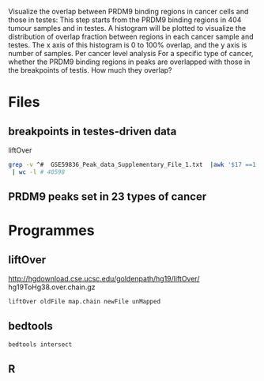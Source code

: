 Visualize the overlap between PRDM9 binding regions in cancer cells and those in testes: This step starts from the PRDM9 binding regions in 404 tumour samples and in testes. A histogram will be plotted to visualize the distribution of overlap fraction between regions in each cancer sample and testes. The x axis of this histogram is 0 to 100% overlap, and the y axis is number of samples. 
Per cancer level analysis
For a specific type of cancer, whether the PRDM9 binding regions in peaks are overlapped with those in the breakpoints of testis. How much they overlap?

# Files
[](https://science.sciencemag.org/content/suppl/2014/11/12/346.6211.1256442.DC1?_ga=2.236340424.892408700.1591381155-1358157743.1587248675)
## breakpoints in testes-driven data
liftOver
```bash
grep -v ^#  GSE59836_Peak_data_Supplementary_File_1.txt  |awk '$17 ==1 {print}' >GSE59836_Peak_data_Supplementary_File_1.AA_AB_hotspots
 | wc -l # 40598
```
## PRDM9 peaks set in 23 types of cancer

# Programmes
## liftOver
http://hgdownload.cse.ucsc.edu/goldenpath/hg19/liftOver/
hg19ToHg38.over.chain.gz
```bash
liftOver oldFile map.chain newFile unMapped
```
## bedtools
```bash
bedtools intersect
```

## R
# 
<!--stackedit_data:
eyJoaXN0b3J5IjpbLTEyNDIzNTAzNzcsLTE2MzE5OTc5MDgsMT
g5MTg3Nzc2LC0xNTkzOTQzNjMxLDYxNjM4NzAyNywxNDc1MTM5
MzEzLC04MDA1ODAyMjFdfQ==
-->